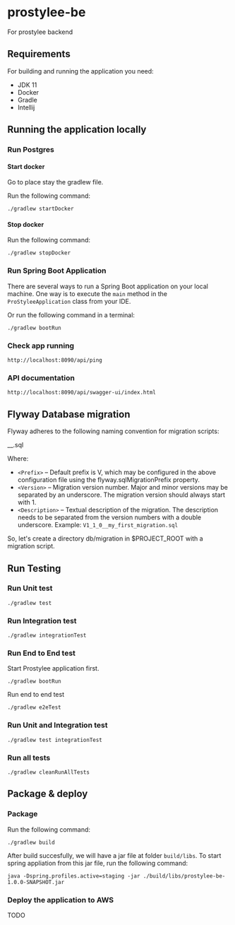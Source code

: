 # prostylee-be
For prostylee backend

## Requirements

For building and running the application you need:

- JDK 11
- Docker
- Gradle
- Intellij

## Running the application locally

### Run Postgres

#### Start docker
Go to place stay the gradlew file.

Run the following command:
```shell
./gradlew startDocker
```

#### Stop docker

Run the following command:
```shell
./gradlew stopDocker
```

### Run Spring Boot Application

There are several ways to run a Spring Boot application on your local machine. 
One way is to execute the `main` method in the `ProStyleeApplication` class from your IDE.

Or run the following command in a terminal:

```shell
./gradlew bootRun
```

### Check app running

```shell
http://localhost:8090/api/ping
```

### API documentation

```shell
http://localhost:8090/api/swagger-ui/index.html
```

## Flyway Database migration
Flyway adheres to the following naming convention for migration scripts:

<Prefix><Version>__<Description>.sql

Where:

- `<Prefix>` – Default prefix is V, which may be configured in the above configuration file using the flyway.sqlMigrationPrefix property.
- `<Version>` – Migration version number. Major and minor versions may be separated by an underscore. The migration version should always start with 1.
- `<Description>` – Textual description of the migration. The description needs to be separated from the version numbers with a double underscore.
Example: `V1_1_0__my_first_migration.sql`

So, let's create a directory db/migration in $PROJECT_ROOT with a migration script.

## Run Testing

### Run Unit test

```shell
./gradlew test
```

### Run Integration  test

```shell
./gradlew integrationTest
```

### Run End to End test

Start Prostylee application first.

```shell
./gradlew bootRun
```

Run end to end test

```shell
./gradlew e2eTest
```

### Run Unit and Integration  test

```shell
./gradlew test integrationTest
```

### Run all tests

```shell
./gradlew cleanRunAllTests
```

## Package & deploy

### Package

Run the following command:

```shell
./gradlew build
```

After build succesfully, we will have a jar file at folder `build/libs`.
To start spring appliation from this jar file, run the following command:

```shell
java -Dspring.profiles.active=staging -jar ./build/libs/prostylee-be-1.0.0-SNAPSHOT.jar
```

### Deploy the application to AWS

TODO